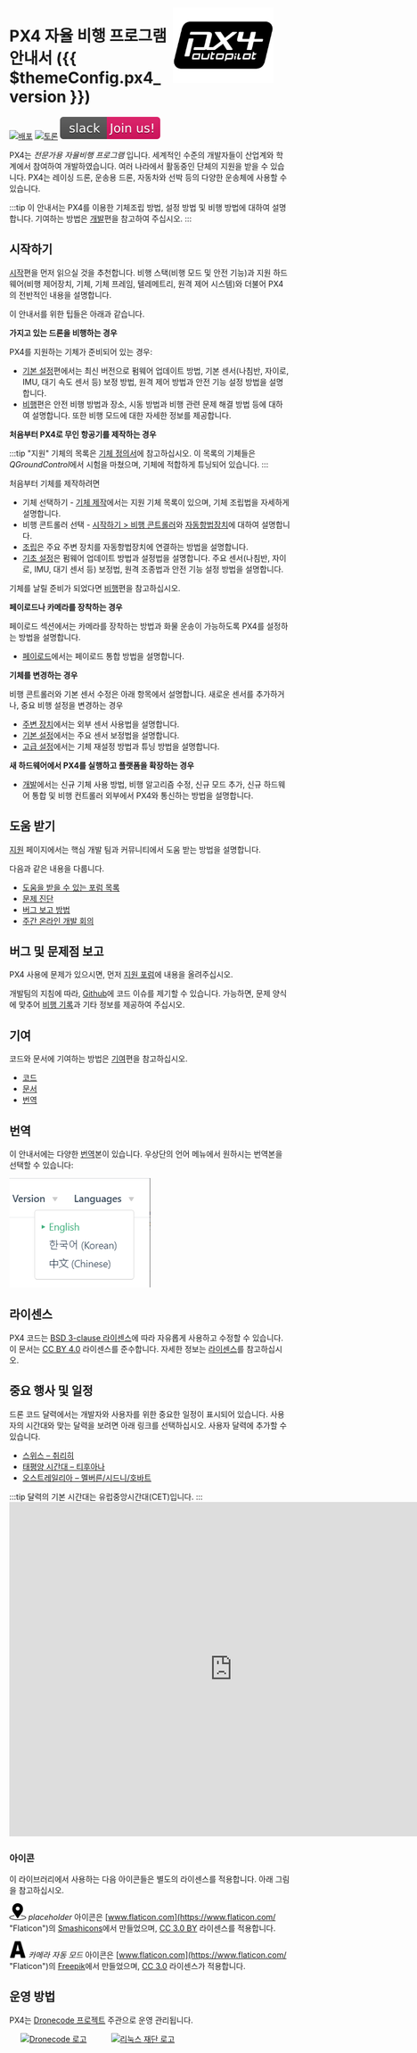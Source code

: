 <div style="float:right; padding:10px; margin-right:20px;"><a href="https://px4.io/"><img src="../assets/site/logo_pro_small.png" title="PX4 로고" width="180px" /></a></div>

# PX4 자율 비행 프로그램 안내서 ({{ $themeConfig.px4_version }})

[![배포](https://img.shields.io/badge/release-master-blue.svg)](https://github.com/PX4/PX4-Autopilot/releases) [![토론](https://img.shields.io/badge/discuss-px4-ff69b4.svg)](https://discuss.px4.io//) [![슬랙](../assets/site/slack.svg)](https://join.slack.com/t/px4/shared_invite/zt-si4xo5qs-R4baYFmMjlrT4rQK5yUnaA)

PX4는 *전문가용 자율비행 프로그램* 입니다. 세계적인 수준의 개발자들이 산업계와 학계에서 참여하여 개발하였습니다. 여러 나라에서 활동중인 단체의 지원을 받을 수 있습니다. PX4는 레이싱 드론, 운송용 드론, 자동차와 선박 등의 다양한 운송체에 사용할 수 있습니다.

:::tip
이 안내서는 PX4를 이용한 기체조립 방법, 설정 방법 및 비행 방법에 대하여 설명합니다. 기여하는 방법은 [개발](development/development.md)편을 참고하여 주십시오.
:::

## 시작하기

[시작](getting_started/README.md)편을 먼저 읽으실 것을 추천합니다. 비행 스택(비행 모드 및 안전 기능)과 지원 하드웨어(비행 제어장치, 기체, 기체 프레임, 텔레메트리, 원격 제어 시스템)와 더불어 PX4의 전반적인 내용을 설명합니다.

이 안내서를 위한 팁들은 아래과 같습니다.

**가지고 있는 드론을 비행하는 경우**

PX4를 지원하는 기체가 준비되어 있는 경우:

* [기본 설정](config/README.md)편에서는 최신 버전으로 펌웨어 업데이트 방법, 기본 센서(나침반, 자이로, IMU, 대기 속도 센서 등) 보정 방법, 원격 제어 방법과 안전 기능 설정 방법을 설명합니다.
* [비행](flying/README.md)편은 안전 비행 방법과 장소, 시동 방법과 비행 관련 문제 해결 방법 등에 대하여 설명합니다. 또한 비행 모드에 대한 자세한 정보를 제공합니다.

**처음부터 PX4로 무인 항공기를 제작하는 경우**

:::tip
"지원" 기체의 목록은 [기체 정의서](airframes/airframe_reference.md)에 참고하십시오. 이 목록의 기체들은 *QGroundControl*에서 시험을 마쳤으며, 기체에 적합하게 튜닝되어 있습니다.
:::

처음부터 기체를 제작하려면

* 기체 선택하기 - [기체 제작](airframes/README.md)에서는 지원 기체 목록이 있으며, 기체 조립법을 자세하게 설명합니다. 
* 비행 콘트롤러 선택 - [시작하기 &gt; 비행 콘트롤러](getting_started/flight_controller_selection.md)와 [자동항법장치](flight_controller/README.md)에 대하여 설명합니다.
* [조립](assembly/README.md)은 주요 주변 장치를 자동항법장치에 연결하는 방법을 설명합니다.
* [기초 설정](config/README.md)은 펌웨어 업데이트 방법과 설정법을 설명합니다. 주요 센서(나침반, 자이로, IMU, 대기 센서 등) 보정법, 원격 조종법과 안전 기능 설정 방법을 설명합니다.

기체를 날릴 준비가 되었다면 [비행](flying/README.md)편을 참고하십시오.

**페이로드나 카메라를 장착하는 경우**

페이로드 섹션에서는 카메라를 장착하는 방법과 화물 운송이 가능하도록 PX4를 설정하는 방법을 설명합니다.

* [페이로드](payloads/README.md)에서는 페이로드 통합 방법을 설명합니다.

**기체를 변경하는 경우**

비행 콘트롤러와 기본 센서 수정은 아래 항목에서 설명합니다. 새로운 센서를 추가하거나, 중요 비행 설정을 변경하는 경우

* [주변 장치](peripherals/README.md)에서는 외부 센서 사용법을 설명합니다.
* [기본 설정](config/README.md)에서는 주요 센서 보정법을 설명합니다.
* [고급 설정](advanced_config/README.md)에서는 기체 재설정 방법과 튜닝 방법을 설명합니다.

**새 하드웨어에서 PX4를 실행하고 플랫폼을 확장하는 경우**

* [개발](development/development.md)에서는 신규 기체 사용 방법, 비행 알고리즘 수정, 신규 모드 추가, 신규 하드웨어 통합 및 비행 컨트롤러 외부에서 PX4와 통신하는 방법을 설명합니다.

## 도움 받기

[지원](contribute/support.md) 페이지에서는 핵심 개발 팀과 커뮤니티에서 도움 받는 방법을 설명합니다.

다음과 같은 내용을 다룹니다.

* [도움을 받을 수 있는 포럼 목록](contribute/support.md#forums-and-chat)
* [문제 진단](contribute/support.md#diagnosing-problems)
* [버그 보고 방법](contribute/support.md#issue-bug-reporting)
* [주간 온라인 개발 회의](contribute/support.md#weekly-dev-call)

## 버그 및 문제점 보고

PX4 사용에 문제가 있으시면, 먼저 [지원 포럼](contribute/support.md#forums-and-chat)에 내용을 올려주십시오.

개발팀의 지침에 따라, [Github](https://github.com/PX4/PX4-Autopilot/issues)에 코드 이슈를 제기할 수 있습니다. 가능하면, 문제 양식에 맞추어 [비행 기록](getting_started/flight_reporting.md)과 기타 정보를 제공하여 주십시오.

## 기여 

코드와 문서에 기여하는 방법은 [기여](contribute/README.md)편을 참고하십시오.

* [코드](contribute/README.md)
* [문서](contribute/docs.md)
* [번역](contribute/translation.md)

## 번역

이 안내서에는 다양한 [번역](contribute/translation.md)본이 있습니다. 우상단의 언어 메뉴에서 원하시는 번역본을 선택할 수 있습니다:

![언어 선택](../assets/vuepress/language_selector.png)

## 라이센스

PX4 코드는 [BSD 3-clause 라이센스](https://opensource.org/licenses/BSD-3-Clause)에 따라 자유롭게 사용하고 수정할 수 있습니다. 이 문서는 [CC BY 4.0](https://creativecommons.org/licenses/by/4.0/) 라이센스를 준수합니다. 자세한 정보는 [라이센스](contribute/licenses.md)를 참고하십시오.

## 중요 행사 및 일정 

드론 코드 달력에서는 개발자와 사용자를 위한 중요한 일정이 표시되어 있습니다. 사용자의 시간대와 맞는 달력을 보려면 아래 링크를 선택하십시오. 사용자 달력에 추가할 수 있습니다.

* [스위스 – 취리히](https://calendar.google.com/calendar/embed?src=linuxfoundation.org_g21tvam24m7pm7jhev01bvlqh8%40group.calendar.google.com&ctz=Europe%2FZurich)
* [태평양 시간대 – 티후아나](https://calendar.google.com/calendar/embed?src=linuxfoundation.org_g21tvam24m7pm7jhev01bvlqh8%40group.calendar.google.com&ctz=America%2FTijuana)
* [오스트레일리아 – 멜버른/시드니/호바트](https://calendar.google.com/calendar/embed?src=linuxfoundation.org_g21tvam24m7pm7jhev01bvlqh8%40group.calendar.google.com&ctz=Australia%2FSydney)

:::tip
달력의 기본 시간대는 유럽중앙시간대(CET)입니다. ::: <iframe src="https://calendar.google.com/calendar/embed?title=Dronecode%20Calendar&amp;mode=WEEK&amp;height=600&amp;wkst=1&amp;bgcolor=%23FFFFFF&amp;src=linuxfoundation.org_g21tvam24m7pm7jhev01bvlqh8%40group.calendar.google.com&amp;color=%23691426&amp;ctz=Europe%2FZurich" style="border-width:0" width="800" height="600" frameborder="0" scrolling="no"></iframe> 

### 아이콘

이 라이브러리에서 사용하는 다음 아이콘들은 별도의 라이센스를 적용합니다. 아래 그림을 참고하십시오.

<img src="../assets/site/position_fixed.svg" title="요청된 위치 고정(예, GPS)" width="30px" /> *placeholder* 아이콘은 [www.flaticon.com](https://www.flaticon.com/ "Flaticon")의 <a href="https://www.flaticon.com/authors/smashicons" title="Smashicons">Smashicons</a>에서 만들었으며, <a href="https://creativecommons.org/licenses/by/3.0/" title="Creative Commons BY 3.0" target="_blank">CC 3.0 BY</a> 라이센스를 적용합니다.

<img src="../assets/site/automatic_mode.svg" title="자동 모드" width="30px" /> *카메라 자동 모드* 아이콘은 [www.flaticon.com](https://www.flaticon.com/ "Flaticon")의 <a href="https://www.freepik.com" title="Freepik">Freepik</a>에서 만들었으며, <a href="http://creativecommons.org/licenses/by/3.0/" title="Creative Commons BY 3.0" target="_blank">CC 3.0</a> 라이센스가 적용합니다.

## 운영 방법

PX4는 [Dronecode 프로젝트](https://www.dronecode.org/) 주관으로 운영 관리됩니다. 

<a href="https://www.dronecode.org/" style="padding:20px" ><img src="https://mavlink.io/assets/site/logo_dronecode.png" alt="Dronecode 로고" width="110px"/></a>
<a href="https://www.linuxfoundation.org/projects" style="padding:20px;"><img src="https://mavlink.io/assets/site/logo_linux_foundation.png" alt="리눅스 재단 로고" width="80px" /></a>

<div style="padding:10px">&nbsp;</div>
